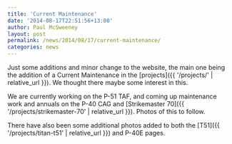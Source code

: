 ```yaml
---
title: 'Current Maintenance'
date: '2014-08-17T22:51:56+13:00'
author: Paul McSweeney
layout: post
permalink: /news/2014/08/17/current-maintenance/
categories: news
---
```


Just some additions and minor change to the website, the main one being the addition of a Current Maintenance in the [projects]({{ '/projects/' | relative_url }}). We thought there maybe some interest in this. 

We are currently working on the P-51 TAF, and coming up maintenance work and annuals on the P-40 CAG and [Strikemaster 70]({{ '/projects/strikemaster-70' | relative_url }}). Photos of this to follow.

There have also been some additional photos added to both the [T51]({{ '/projects/titan-t51' | relative_url }}) and P-40E pages.

